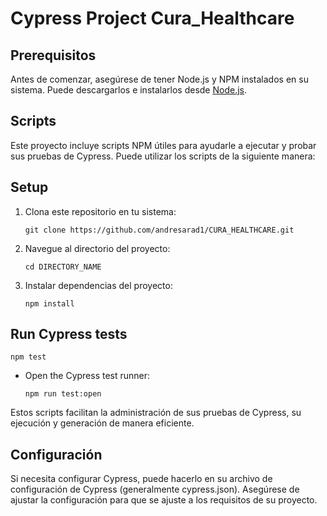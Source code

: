 # Cypress Project Cura_Healthcare

## Prerequisitos

Antes de comenzar, asegúrese de tener Node.js y NPM instalados en su sistema. Puede descargarlos e instalarlos desde [Node.js](https://nodejs.org/).

## Scripts

Este proyecto incluye scripts NPM útiles para ayudarle a ejecutar y probar sus pruebas de Cypress. Puede utilizar los scripts de la siguiente manera:

## Setup

1. Clona este repositorio en tu sistema:

   ```shell
   git clone https://github.com/andresarad1/CURA_HEALTHCARE.git
   ```

2. Navegue al directorio del proyecto:

   ```shell
   cd DIRECTORY_NAME
   ```

3. Instalar dependencias del proyecto:

   ```shell
   npm install
   ```

## Run Cypress tests

   ```shell
   npm test
   ```
- Open the Cypress test runner:
  
  ```shell
  npm run test:open
  ```

Estos scripts facilitan la administración de sus pruebas de Cypress, su ejecución y generación de manera eficiente.

## Configuración

Si necesita configurar Cypress, puede hacerlo en su archivo de configuración de Cypress (generalmente cypress.json). Asegúrese de ajustar la configuración para que se ajuste a los requisitos de su proyecto.
